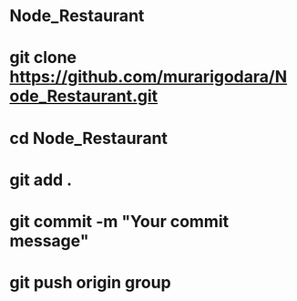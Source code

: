 # Node_Restaurant


# git clone https://github.com/murarigodara/Node_Restaurant.git

# cd Node_Restaurant

# git add .

# git commit -m "Your commit message"

# git push origin group

